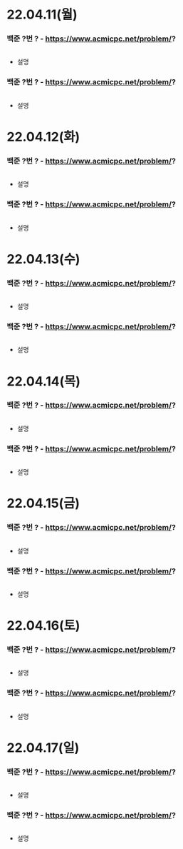 # 22.04.11(월)

### 백준 ?번 ? - https://www.acmicpc.net/problem/?
```java

```
- 설명


### 백준 ?번 ? - https://www.acmicpc.net/problem/?
```java

```
- 설명

# 22.04.12(화)

### 백준 ?번 ? - https://www.acmicpc.net/problem/?
```java

```
- 설명


### 백준 ?번 ? - https://www.acmicpc.net/problem/?
```java

```
- 설명

# 22.04.13(수)

### 백준 ?번 ? - https://www.acmicpc.net/problem/?
```java

```
- 설명


### 백준 ?번 ? - https://www.acmicpc.net/problem/?
```java

```
- 설명

# 22.04.14(목)

### 백준 ?번 ? - https://www.acmicpc.net/problem/?
```java

```
- 설명


### 백준 ?번 ? - https://www.acmicpc.net/problem/?
```java

```
- 설명

# 22.04.15(금)

### 백준 ?번 ? - https://www.acmicpc.net/problem/?
```java

```
- 설명


### 백준 ?번 ? - https://www.acmicpc.net/problem/?
```java

```
- 설명

# 22.04.16(토)

### 백준 ?번 ? - https://www.acmicpc.net/problem/?
```java

```
- 설명


### 백준 ?번 ? - https://www.acmicpc.net/problem/?
```java

```
- 설명

# 22.04.17(일)

### 백준 ?번 ? - https://www.acmicpc.net/problem/?
```java

```
- 설명


### 백준 ?번 ? - https://www.acmicpc.net/problem/?
```java

```
- 설명

